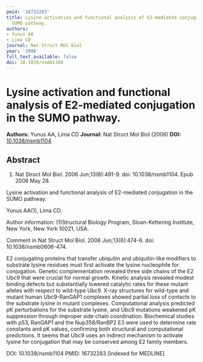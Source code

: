 ```yaml
---
pmid: '16732283'
title: Lysine activation and functional analysis of E2-mediated conjugation in the
  SUMO pathway.
authors:
- Yunus AA
- Lima CD
journal: Nat Struct Mol Biol
year: '2006'
full_text_available: false
doi: 10.1038/nsmb1104
---
```


# Lysine activation and functional analysis of E2-mediated conjugation in the SUMO pathway.
**Authors:** Yunus AA, Lima CD
**Journal:** Nat Struct Mol Biol (2006)
**DOI:** [10.1038/nsmb1104](https://doi.org/10.1038/nsmb1104)

## Abstract

1. Nat Struct Mol Biol. 2006 Jun;13(6):491-9. doi: 10.1038/nsmb1104. Epub 2006
May  28.

Lysine activation and functional analysis of E2-mediated conjugation in the SUMO 
pathway.

Yunus AA(1), Lima CD.

Author information:
(1)Structural Biology Program, Sloan-Kettering Institute, New York, New York 
10021, USA.

Comment in
    Nat Struct Mol Biol. 2006 Jun;13(6):474-6. doi: 10.1038/nsmb0606-474.

E2 conjugating proteins that transfer ubiquitin and ubiquitin-like modifiers to 
substrate lysine residues must first activate the lysine nucleophile for 
conjugation. Genetic complementation revealed three side chains of the E2 Ubc9 
that were crucial for normal growth. Kinetic analysis revealed modest binding 
defects but substantially lowered catalytic rates for these mutant alleles with 
respect to wild-type Ubc9. X-ray structures for wild-type and mutant human 
Ubc9-RanGAP1 complexes showed partial loss of contacts to the substrate lysine 
in mutant complexes. Computational analysis predicted pK perturbations for the 
substrate lysine, and Ubc9 mutations weakened pK suppression through improper 
side chain coordination. Biochemical studies with p53, RanGAP1 and the 
Nup358/RanBP2 E3 were used to determine rate constants and pK values, confirming 
both structural and computational predictions. It seems that Ubc9 uses an 
indirect mechanism to activate lysine for conjugation that may be conserved 
among E2 family members.

DOI: 10.1038/nsmb1104
PMID: 16732283 [Indexed for MEDLINE]
